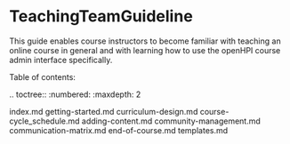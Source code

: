# TeachingTeamGuideline #

This guide enables course instructors to become familiar with teaching an online course in general and with learning how to use the openHPI course admin interface specifically.

Table of contents:

.. toctree::
   :numbered:
   :maxdepth: 2

   index.md
   getting-started.md
   curriculum-design.md
   course-cycle_schedule.md
   adding-content.md
   community-management.md
   communication-matrix.md
   end-of-course.md
   templates.md
